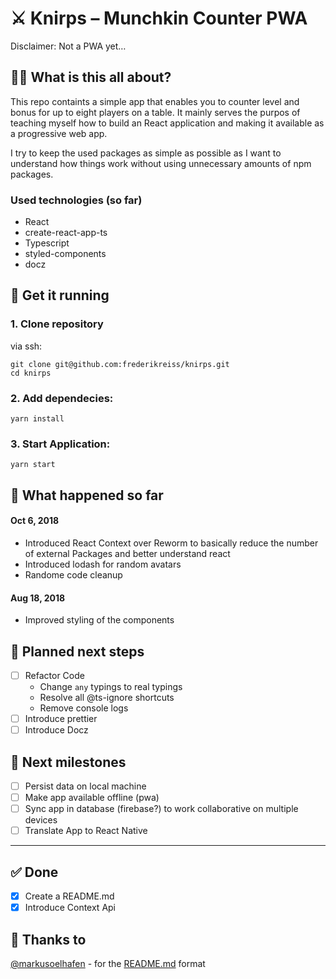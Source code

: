# ⚔️ Knirps – Munchkin Counter PWA
Disclaimer: Not a PWA yet…

## 🤷‍♀️ What is this all about?

This repo containts a simple app that enables you to counter level and bonus for up to eight players on a table. It mainly serves the purpos of teaching myself how to build an React application and making it available as a progressive web app.

I try to keep the used packages as simple as possible as I want to understand how things work without using unnecessary amounts of npm packages.

### Used technologies (so far)
- React
- create-react-app-ts
- Typescript
- styled-components
- docz

## 🚀 Get it running

### 1. Clone repository
via ssh: 
```
git clone git@github.com:frederikreiss/knirps.git
cd knirps
```

### 2. Add dependecies:
`yarn install`

### 3. Start Application:
`yarn start`

## 📆 What happened so far

#### Oct 6, 2018
- Introduced React Context over Reworm to basically reduce the number of external Packages and better understand react
- Introduced lodash for random avatars
- Randome code cleanup

#### Aug 18, 2018
- Improved styling of the components


## 🏁 Planned next steps

- [ ] Refactor Code 
  - Change `any` typings to real typings
  - Resolve all @ts-ignore shortcuts
  - Remove console logs
- [ ] Introduce prettier
- [ ] Introduce Docz

## 🏁 Next milestones
- [ ] Persist data on local machine
- [ ] Make app available offline (pwa)
- [ ] Sync app in database (firebase?) to work collaborative on multiple devices
- [ ] Translate App to React Native

---

## ✅ Done
- [x] Create a README.md
- [x] Introduce Context Api

## 🙌 Thanks to
[@markusoelhafen](https://github.com/markusoelhafen/) - for the [README.md](https://github.com/markusoelhafen/todo-app-pwa/blob/master/README.md) format